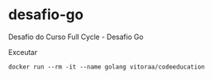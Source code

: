 # desafio-go
Desafio do Curso Full Cycle - Desafio Go

Exceutar

```
docker run --rm -it --name golang vitoraa/codeeducation
```
